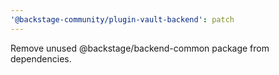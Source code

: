 ```yaml
---
'@backstage-community/plugin-vault-backend': patch
---
```


Remove unused @backstage/backend-common package from dependencies.
